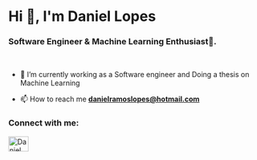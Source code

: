 <h1>Hi 👋, I'm Daniel Lopes</h1>
<h3>Software Engineer & Machine Learning Enthusiast🌟.</h3>


<br>

- 🌱 I’m currently working as a Software engineer and Doing a thesis on Machine Learning

- 📫 How to reach me **danielramoslopes@hotmail.com**


<h3 align="left">Connect with me:</h3>
<p align="left">
  <a href="https://www.linkedin.com/in/daniel-lopes-218134196/" target="blank"><img align="center"
      src="https://raw.githubusercontent.com/rahuldkjain/github-profile-readme-generator/master/src/images/icons/Social/linked-in-alt.svg"
      alt="Daniel Lopes" height="30" width="40" /></a> 
</p>


<!--
**DanLopess/DanLopess** is a ✨ _special_ ✨ repository because its `README.md` (this file) appears on your GitHub profile.

Here are some ideas to get you started:

- 🔭 I’m currently working on ...
- 🌱 I’m currently learning ...
- 👯 I’m looking to collaborate on ...
- 🤔 I’m looking for help with ...
- 💬 Ask me about ...
- 📫 How to reach me: ...
- 😄 Pronouns: ...
- ⚡ Fun fact: ...
-->

